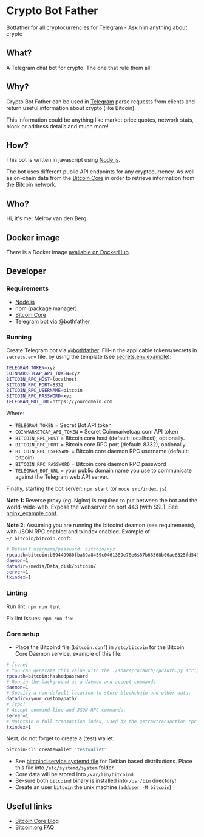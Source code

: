 # Crypto Bot Father

Botfather for all cryptocurrencies for Telegram - Ask him anything about crypto

## What?

A Telegram chat bot for crypto. The one that rule them all!

## Why?

Crypto Bot Father can be used in [Telegram](https://telegram.org/apps) parse requests from clients and return useful information about crypto (like Bitcoin).

This information could be anything like market price quotes, network stats, block or address details and much more!

## How?

This bot is written in javascript using [Node.js](https://nodejs.org/en/download/).

The bot uses different public API endpoints for any cryptocurrency. As well as on-chain data from the [Bitcoin Core](https://github.com/bitcoin/bitcoin) in order to retrieve information from the Bitcoin network.

## Who?

Hi, it's me: Melroy van den Berg.

## Docker image

There is a Docker image [available on DockerHub](https://hub.docker.com/repository/docker/danger89/crypto-bot-father).

## Developer

### Requirements

- [Node.js](https://nodejs.org/en/download/)
- npm (package manager)
- [Bitcoin Core](https://github.com/bitcoin/bitcoin)
- Telegram bot via [@bothfather](https://telegram.me/BotFather)

### Running

Create Telegram bot via [@bothfather](https://telegram.me/BotFather). Fill-in the applicable tokens/secrets in `secrets.env` file, by using the template (see [secrets.env.example](secrets.env.example)):

```sh
TELEGRAM_TOKEN=xyz
COINMARKETCAP_API_TOKEN=xyz
BITCOIN_RPC_HOST=localhost
BITCOIN_RPC_PORT=8332
BITCOIN_RPC_USERNAME=bitcoin
BITCOIN_RPC_PASSWORD=xyz
TELEGRAM_BOT_URL=https://yourdomain.com
```

Where:

- `TELEGRAM_TOKEN` = Secret Bot API token
- `COINMARKETCAP_API_TOKEN` = Secret Coinmarketcap.com API token
- `BITCOIN_RPC_HOST` = Bitcoin core host (default: localhost), optionally.
- `BITCOIN_RPC_PORT` = Bitcoin core RPC port (default: 8332), optionally.
- `BITCOIN_RPC_USERNAME` = Bitcoin core daemon RPC username (default: bitcoin)
- `BITCOIN_RPC_PASSWORD` = Bitcoin core daemon RPC password
- `TELEGRAM_BOT_URL` = your public domain name you use to communicate against the Telegram web API server.

Finally, starting the bot server: `npm start` (or `node src/index.js`)

**Note 1:** Reverse proxy (eg. Nginx) is required to put between the bot and the world-wide-web. Expose the webserver on port 443 (with SSL). See [nginx_example.conf](nginx_example.conf).

**Note 2:** Assuming you are running the bitcoind deamon (see requirements), with JSON RPC enabled and txindex enabled. Example of `~/.bitcoin/bitcoin.conf`:

```sh
# Default username/password: bitcoin/xyz
rpcauth=bitcoin:b69449980fba89a8459c0461389e78e6$87b68368b06ae8325fd5499637a9511b16763db17c877f00c50e23294fc3652b
daemon=1
datadir=/media/Data_disk/bitcoin/
server=1
txindex=1
```

### Linting

Run lint: `npm run lint`

Fix lint issues: `npm run fix`

### Core setup

- Place the Bitcoind file (`bitcoin.conf`) in `/etc/bitcoin` for the Bitcoin Core Daemon service, example of this file:

```sh
# [core]
# You can generate this value with the ./share/rpcauth/rpcauth.py script in the Bitcoin Core repository.
rpcauth=bitcoin:hashedpassword
# Run in the background as a daemon and accept commands.
daemon=1
# Specify a non-default location to store blockchain and other data.
datadir=/your_custom/path/
# [rpc]
# Accept command line and JSON-RPC commands.
server=1
# Maintain a full transaction index, used by the getrawtransaction rpc call.
txindex=1
```

Next, do not forget to create a (test) wallet:

```sh
bitcoin-cli createwallet "testwallet"
```

- See [bitcoind.service systemd file](bitcoind.service) for Debian based distributions. Place this file into `/etc/systemd/system` folder.
- Core data will be stored into `/var/lib/bitcoind`
- Be-sure both `bitcoind` binary is installed into `/usr/bin` directory!
- Create an user `bitcoin` the unix machine (`adduser -M bitcoin`)

## Useful links

- [Bitcoin Core Blog](https://bitcoincore.org/en/blog/)
- [Bitcoin.org FAQ](https://bitcoin.org/en/faq)
